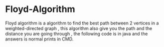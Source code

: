 # Floyd-Algorithm
Floyd algorithm is a algorithm to find the best path between 2 vertices in a weighted-directed graph , this algorithm also give you the path and the distance you are going through , the following code is in java and the answers is normal prints in CMD. 
